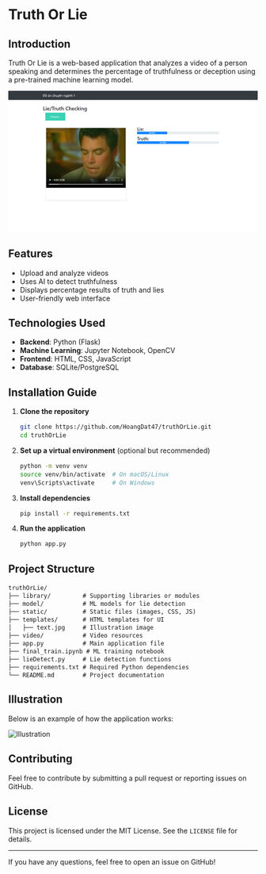 # Truth Or Lie

## Introduction
Truth Or Lie is a web-based application that analyzes a video of a person speaking and determines the percentage of truthfulness or deception using a pre-trained machine learning model.

![Illustration](templates/review.png)

## Features
- Upload and analyze videos
- Uses AI to detect truthfulness
- Displays percentage results of truth and lies
- User-friendly web interface

## Technologies Used
- **Backend**: Python (Flask)
- **Machine Learning**: Jupyter Notebook, OpenCV
- **Frontend**: HTML, CSS, JavaScript
- **Database**: SQLite/PostgreSQL

## Installation Guide
1. **Clone the repository**
   ```sh
   git clone https://github.com/HoangDat47/truthOrLie.git
   cd truthOrLie
   ```
2. **Set up a virtual environment** (optional but recommended)
   ```sh
   python -m venv venv
   source venv/bin/activate  # On macOS/Linux
   venv\Scripts\activate     # On Windows
   ```
3. **Install dependencies**
   ```sh
   pip install -r requirements.txt
   ```
4. **Run the application**
   ```sh
   python app.py
   ```

## Project Structure
```
truthOrLie/
├── library/         # Supporting libraries or modules
├── model/           # ML models for lie detection
├── static/          # Static files (images, CSS, JS)
├── templates/       # HTML templates for UI
│   ├── text.jpg     # Illustration image
├── video/           # Video resources
├── app.py           # Main application file
├── final_train.ipynb # ML training notebook
├── lieDetect.py     # Lie detection functions
├── requirements.txt # Required Python dependencies
└── README.md        # Project documentation
```

## Illustration
Below is an example of how the application works:

![Illustration](templates/text.jpg)

## Contributing
Feel free to contribute by submitting a pull request or reporting issues on GitHub.

## License
This project is licensed under the MIT License. See the `LICENSE` file for details.

---
If you have any questions, feel free to open an issue on GitHub!

